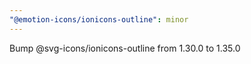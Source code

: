 ```yaml
---
"@emotion-icons/ionicons-outline": minor
---
```


Bump @svg-icons/ionicons-outline from 1.30.0 to 1.35.0
